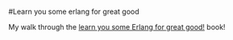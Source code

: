 #Learn you some erlang for great good

My walk through the [learn you some Erlang for great
good!](http://learnyousomeerlang.com/) book!
